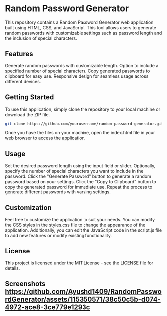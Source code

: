
# Random Password Generator
This repository contains a Random Password Generator web application built using HTML, CSS, and JavaScript. This tool allows users to generate random passwords with customizable settings such as password length and the inclusion of special characters.

## Features
Generate random passwords with customizable length.
Option to include a specified number of special characters.
Copy generated passwords to clipboard for easy use.
Responsive design for seamless usage across different devices.
## Getting Started
To use this application, simply clone the repository to your local machine or download the ZIP file.
```bash
git clone https://github.com/yourusername/random-password-generator.git
```
Once you have the files on your machine, open the index.html file in your web browser to access the application.

## Usage
Set the desired password length using the input field or slider.
Optionally, specify the number of special characters you want to include in the password.
Click the "Generate Password" button to generate a random password based on your settings.
Click the "Copy to Clipboard" button to copy the generated password for immediate use.
Repeat the process to generate different passwords with varying settings.
## Customization
Feel free to customize the application to suit your needs. You can modify the CSS styles in the styles.css file to change the appearance of the application. Additionally, you can edit the JavaScript code in the script.js file to add new features or modify existing functionality.

## License
This project is licensed under the MIT License - see the LICENSE file for details.

## Screenshots https://github.com/Ayushd1409/RandomPasswordGenerator/assets/115350571/38c50c5b-d074-4972-ace8-3ce779e1293c

